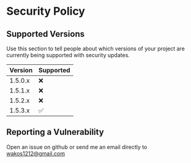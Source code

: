 # Security Policy

## Supported Versions

Use this section to tell people about which versions of your project are
currently being supported with security updates.

| Version   | Supported          |
| ----------| ------------------ |
| 1.5.0.x   |  :x:               |
| 1.5.1.x   |  :x:               |
| 1.5.2.x   |  :x:               |
| 1.5.3.x   | :white_check_mark: |

## Reporting a Vulnerability

Open an issue on github or send me an email directly to wakos1212@gmail.com

